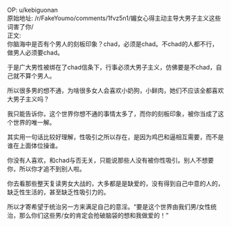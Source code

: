 
OP: u/kebiguonan  
原始地址: /r/FakeYoumo/comments/1fvz5n1/媚女心得主动主导大男子主义这些词害了你/  
正文:  
你脑海中是否有个男人的刻板印象？chad，必须是chad。不chad的人都不行，做男人必须要chad。

于是广大男性被绑在了chad信条下，行事必须大男子主义，仿佛要是不chad，自己就不算个男人。

所以很多男的想不通，为啥很多女人会喜欢小奶狗，小鲜肉，她们不应该全都喜欢大男子主义吗？

我只能告诉你，这个世界你想不通的事情太多了，而你的刻板印象，被你当成了这个世界的唯一解。

其实用一句话比较好理解，性吸引之所以存在，是因为鸡巴和逼相互需要，而不是谁在上面体位操谁。


你没有人喜欢，和chad与否无关，只能说那些人没有被你性吸引。别人不想要你，所以你才追不到别人啦。


你去看那些整天复读男女大战的，大多都是是缺爱的，没有得到自己中意的人的，缺乏性生活的，甚至缺乏性吸引力的。

所以才寄希望于统治另一方来满足自己的意淫。“要是这个世界由我们男/女性统治，那么你们这些男/女的肯定会抢破脑袋的想和我做爱的！”



